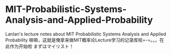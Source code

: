 # MIT-Probabilistic-Systems-Analysis-and-Applied-Probability
Lanlan's lecture notes about MIT Probabilistic Systems Analysis and Applied Probability
嘛嘛，这就是俺拿来做MIT概率论Lecture学习的记录库啦=-=。。。在此作为开始啦
まずはマイリスト！
